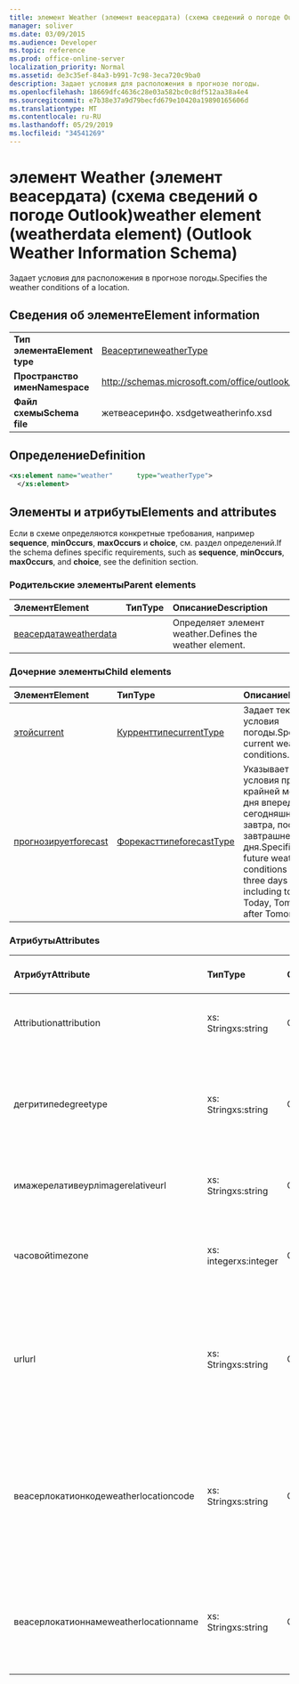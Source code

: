 ```yaml
---
title: элемент Weather (элемент веасердата) (схема сведений о погоде Outlook)
manager: soliver
ms.date: 03/09/2015
ms.audience: Developer
ms.topic: reference
ms.prod: office-online-server
localization_priority: Normal
ms.assetid: de3c35ef-84a3-b991-7c98-3eca720c9ba0
description: Задает условия для расположения в прогнозе погоды.
ms.openlocfilehash: 18669dfc4636c28e03a582bc0c8df512aa38a4e4
ms.sourcegitcommit: e7b38e37a9d79becfd679e10420a19890165606d
ms.translationtype: MT
ms.contentlocale: ru-RU
ms.lasthandoff: 05/29/2019
ms.locfileid: "34541269"
---
```

# <a name="weather-element-weatherdata-element-outlook-weather-information-schema"></a><span data-ttu-id="46908-103">элемент Weather (элемент веасердата) (схема сведений о погоде Outlook)</span><span class="sxs-lookup"><span data-stu-id="46908-103">weather element (weatherdata element) (Outlook Weather Information Schema)</span></span>

<span data-ttu-id="46908-104">Задает условия для расположения в прогнозе погоды.</span><span class="sxs-lookup"><span data-stu-id="46908-104">Specifies the weather conditions of a location.</span></span>
  
## <a name="element-information"></a><span data-ttu-id="46908-105">Сведения об элементе</span><span class="sxs-lookup"><span data-stu-id="46908-105">Element information</span></span>

|||
|:-----|:-----|
|<span data-ttu-id="46908-106">**Тип элемента**</span><span class="sxs-lookup"><span data-stu-id="46908-106">**Element type**</span></span> <br/> |[<span data-ttu-id="46908-107">Веасертипе</span><span class="sxs-lookup"><span data-stu-id="46908-107">weatherType</span></span>](weathertype-complextype-outlook-weather-information-schema.md) <br/> |
|<span data-ttu-id="46908-108">**Пространство имен**</span><span class="sxs-lookup"><span data-stu-id="46908-108">**Namespace**</span></span> <br/> |http://schemas.microsoft.com/office/outlook/15/getweatherinfo.xsd  <br/> |
|<span data-ttu-id="46908-109">**Файл схемы**</span><span class="sxs-lookup"><span data-stu-id="46908-109">**Schema file**</span></span> <br/> |<span data-ttu-id="46908-110">жетвеасеринфо. xsd</span><span class="sxs-lookup"><span data-stu-id="46908-110">getweatherinfo.xsd</span></span>  <br/> |
   
## <a name="definition"></a><span data-ttu-id="46908-111">Определение</span><span class="sxs-lookup"><span data-stu-id="46908-111">Definition</span></span>

```XML
<xs:element name="weather"      type="weatherType">
  </xs:element>  

```

## <a name="elements-and-attributes"></a><span data-ttu-id="46908-112">Элементы и атрибуты</span><span class="sxs-lookup"><span data-stu-id="46908-112">Elements and attributes</span></span>

<span data-ttu-id="46908-113">Если в схеме определяются конкретные требования, например **sequence**, **minOccurs**, **maxOccurs** и **choice**, см. раздел определений.</span><span class="sxs-lookup"><span data-stu-id="46908-113">If the schema defines specific requirements, such as **sequence**, **minOccurs**, **maxOccurs**, and **choice**, see the definition section.</span></span> 
  
### <a name="parent-elements"></a><span data-ttu-id="46908-114">Родительские элементы</span><span class="sxs-lookup"><span data-stu-id="46908-114">Parent elements</span></span>

|<span data-ttu-id="46908-115">**Элемент**</span><span class="sxs-lookup"><span data-stu-id="46908-115">**Element**</span></span>|<span data-ttu-id="46908-116">**Тип**</span><span class="sxs-lookup"><span data-stu-id="46908-116">**Type**</span></span>|<span data-ttu-id="46908-117">**Описание**</span><span class="sxs-lookup"><span data-stu-id="46908-117">**Description**</span></span>|
|:-----|:-----|:-----|
|[<span data-ttu-id="46908-118">веасердата</span><span class="sxs-lookup"><span data-stu-id="46908-118">weatherdata</span></span>](weatherdata-element-outlook-weather-information-schema.md) <br/> ||<span data-ttu-id="46908-119">Определяет элемент weather.</span><span class="sxs-lookup"><span data-stu-id="46908-119">Defines the weather element.</span></span>  <br/> |
   
### <a name="child-elements"></a><span data-ttu-id="46908-120">Дочерние элементы</span><span class="sxs-lookup"><span data-stu-id="46908-120">Child elements</span></span>

|<span data-ttu-id="46908-121">**Элемент**</span><span class="sxs-lookup"><span data-stu-id="46908-121">**Element**</span></span>|<span data-ttu-id="46908-122">**Тип**</span><span class="sxs-lookup"><span data-stu-id="46908-122">**Type**</span></span>|<span data-ttu-id="46908-123">**Описание**</span><span class="sxs-lookup"><span data-stu-id="46908-123">**Description**</span></span>|
|:-----|:-----|:-----|
|[<span data-ttu-id="46908-124">этой</span><span class="sxs-lookup"><span data-stu-id="46908-124">current</span></span>](current-element-weathertype-complextypeoutlook-weather-information-schema.md) <br/> |[<span data-ttu-id="46908-125">Курренттипе</span><span class="sxs-lookup"><span data-stu-id="46908-125">currentType</span></span>](currenttype-complextype-outlook-weather-information-schema.md) <br/> |<span data-ttu-id="46908-126">Задает текущие условия погоды.</span><span class="sxs-lookup"><span data-stu-id="46908-126">Specifies the current weather conditions.</span></span>  <br/> |
|[<span data-ttu-id="46908-127">прогнозирует</span><span class="sxs-lookup"><span data-stu-id="46908-127">forecast</span></span>](forecast-element-weathertype-complextypeoutlook-weather-information-schema.md) <br/> |[<span data-ttu-id="46908-128">Форекасттипе</span><span class="sxs-lookup"><span data-stu-id="46908-128">forecastType</span></span>](forecasttype-complextype-outlook-weather-information-schema.md) <br/> |<span data-ttu-id="46908-129">Указывает будущие условия прогноза по крайней мере за три дня вперед, включая сегодняшние, завтра, завтра, после завтрашнего дня.</span><span class="sxs-lookup"><span data-stu-id="46908-129">Specifies the future weather conditions of at least three days ahead including today: Today, Tomorrow, Day after Tomorrow.</span></span>  <br/> |
   
### <a name="attributes"></a><span data-ttu-id="46908-130">Атрибуты</span><span class="sxs-lookup"><span data-stu-id="46908-130">Attributes</span></span>

|<span data-ttu-id="46908-131">**Атрибут**</span><span class="sxs-lookup"><span data-stu-id="46908-131">**Attribute**</span></span>|<span data-ttu-id="46908-132">**Тип**</span><span class="sxs-lookup"><span data-stu-id="46908-132">**Type**</span></span>|<span data-ttu-id="46908-133">**Обязательный**</span><span class="sxs-lookup"><span data-stu-id="46908-133">**Required**</span></span>|<span data-ttu-id="46908-134">**Описание**</span><span class="sxs-lookup"><span data-stu-id="46908-134">**Description**</span></span>|<span data-ttu-id="46908-135">**Возможные значения**</span><span class="sxs-lookup"><span data-stu-id="46908-135">**Possible values**</span></span>|
|:-----|:-----|:-----|:-----|:-----|
|<span data-ttu-id="46908-136">Attribution</span><span class="sxs-lookup"><span data-stu-id="46908-136">attribution</span></span>  <br/> |<span data-ttu-id="46908-137">xs: String</span><span class="sxs-lookup"><span data-stu-id="46908-137">xs:string</span></span>  <br/> |<span data-ttu-id="46908-138">Обязательный</span><span class="sxs-lookup"><span data-stu-id="46908-138">required</span></span>  <br/> |<span data-ttu-id="46908-139">Указывает источник сведений о погоде.</span><span class="sxs-lookup"><span data-stu-id="46908-139">Specifies the source of the weather information.</span></span>  <br/> |<span data-ttu-id="46908-140">Значение типа xs: String.</span><span class="sxs-lookup"><span data-stu-id="46908-140">A value of the type xs:string</span></span>  <br/> |
|<span data-ttu-id="46908-141">дегритипе</span><span class="sxs-lookup"><span data-stu-id="46908-141">degreetype</span></span>  <br/> |<span data-ttu-id="46908-142">xs: String</span><span class="sxs-lookup"><span data-stu-id="46908-142">xs:string</span></span>  <br/> |<span data-ttu-id="46908-143">Обязательный</span><span class="sxs-lookup"><span data-stu-id="46908-143">required</span></span>  <br/> |<span data-ttu-id="46908-144">Задает единицу измерения температуры местоположения, например "Цельсия".</span><span class="sxs-lookup"><span data-stu-id="46908-144">Specifies the unit for the temperature of the location for example, Celsius.</span></span>  <br/> |<span data-ttu-id="46908-145">C, F</span><span class="sxs-lookup"><span data-stu-id="46908-145">C, F</span></span>  <br/> |
|<span data-ttu-id="46908-146">имажерелативеурл</span><span class="sxs-lookup"><span data-stu-id="46908-146">imagerelativeurl</span></span>  <br/> |<span data-ttu-id="46908-147">xs: String</span><span class="sxs-lookup"><span data-stu-id="46908-147">xs:string</span></span>  <br/> |<span data-ttu-id="46908-148">Обязательный</span><span class="sxs-lookup"><span data-stu-id="46908-148">required</span></span>  <br/> |<span data-ttu-id="46908-149">Задает URL-адрес изображения для расположения.</span><span class="sxs-lookup"><span data-stu-id="46908-149">Specifies the URL of the image for the location.</span></span>  <br/> |<span data-ttu-id="46908-150">Значение типа xs: String.</span><span class="sxs-lookup"><span data-stu-id="46908-150">A value of the type xs:string</span></span>  <br/> |
|<span data-ttu-id="46908-151">часовой</span><span class="sxs-lookup"><span data-stu-id="46908-151">timezone</span></span>  <br/> |<span data-ttu-id="46908-152">xs: integer</span><span class="sxs-lookup"><span data-stu-id="46908-152">xs:integer</span></span>  <br/> |<span data-ttu-id="46908-153">Обязательный</span><span class="sxs-lookup"><span data-stu-id="46908-153">required</span></span>  <br/> |<span data-ttu-id="46908-154">Указывает смещение GMT.</span><span class="sxs-lookup"><span data-stu-id="46908-154">Specifies the GMT offset.</span></span>  <br/> |<span data-ttu-id="46908-155">Значение в диапазоне от – 11 до 12 включительно</span><span class="sxs-lookup"><span data-stu-id="46908-155">A value between -11 and 12 inclusive</span></span>  <br/> |
|<span data-ttu-id="46908-156">url</span><span class="sxs-lookup"><span data-stu-id="46908-156">url</span></span>  <br/> |<span data-ttu-id="46908-157">xs: String</span><span class="sxs-lookup"><span data-stu-id="46908-157">xs:string</span></span>  <br/> |<span data-ttu-id="46908-158">Обязательный</span><span class="sxs-lookup"><span data-stu-id="46908-158">required</span></span>  <br/> |<span data-ttu-id="46908-159">Задает URL-адрес веб-страницы службы погоды, содержащей сведения о погоде для указанного расположения.</span><span class="sxs-lookup"><span data-stu-id="46908-159">Specifies the URL for the web page of the weather service that contains weather information for the specified location.</span></span>  <br/> |<span data-ttu-id="46908-160">Значение типа xs: String.</span><span class="sxs-lookup"><span data-stu-id="46908-160">A value of the type xs:string</span></span>  <br/> |
|<span data-ttu-id="46908-161">веасерлокатионкоде</span><span class="sxs-lookup"><span data-stu-id="46908-161">weatherlocationcode</span></span>  <br/> |<span data-ttu-id="46908-162">xs: String</span><span class="sxs-lookup"><span data-stu-id="46908-162">xs:string</span></span>  <br/> |<span data-ttu-id="46908-163">Обязательный</span><span class="sxs-lookup"><span data-stu-id="46908-163">required</span></span>  <br/> |<span data-ttu-id="46908-164">Указывает код, связанный с расположением, используемым для различения нескольких расположений с одинаковыми именами.</span><span class="sxs-lookup"><span data-stu-id="46908-164">Specifies the code that is associated with the location used to distinguish multiple location that have the same name.</span></span>  <br/> |<span data-ttu-id="46908-165">Значение типа xs: String.</span><span class="sxs-lookup"><span data-stu-id="46908-165">A value of the type xs:string</span></span>  <br/> |
|<span data-ttu-id="46908-166">веасерлокатионнаме</span><span class="sxs-lookup"><span data-stu-id="46908-166">weatherlocationname</span></span>  <br/> |<span data-ttu-id="46908-167">xs: String</span><span class="sxs-lookup"><span data-stu-id="46908-167">xs:string</span></span>  <br/> |<span data-ttu-id="46908-168">Обязательный</span><span class="sxs-lookup"><span data-stu-id="46908-168">required</span></span>  <br/> |<span data-ttu-id="46908-169">Задает имя расположения, которое отображается в раскрывающемся элементе управления.</span><span class="sxs-lookup"><span data-stu-id="46908-169">Specifies the name of the location that appears in the drop-down control.</span></span>  <br/> |<span data-ttu-id="46908-170">Значение типа xs: String.</span><span class="sxs-lookup"><span data-stu-id="46908-170">A value of the type xs:string</span></span>  <br/> |
   


